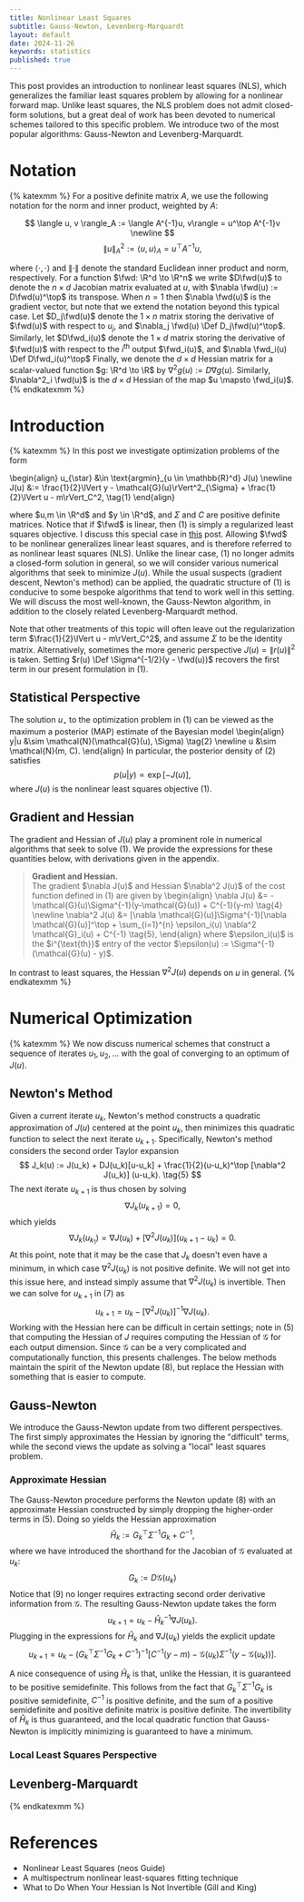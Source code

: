 ```yaml
---
title: Nonlinear Least Squares
subtitle: Gauss-Newton, Levenberg-Marquardt
layout: default
date: 2024-11-26
keywords: statistics
published: true
---
```


This post provides an introduction to nonlinear least squares (NLS), which
generalizes the familiar least squares problem by allowing for a nonlinear
forward map. Unlike least squares, the NLS problem does not admit closed-form
solutions, but a great deal of work has been devoted to numerical schemes
tailored to this specific problem. We introduce two of the most popular
algorithms: Gauss-Newton and Levenberg-Marquardt.

# Notation
{% katexmm %}
For a positive definite matrix $A$, we use the following notation for
the norm and inner product, weighted by $A$:

$$
\langle u, v \rangle_A := \langle A^{-1}u, v\rangle = u^\top A^{-1}v \newline
$$
$$
\lVert u \rVert^2_{A} := \langle u, u\rangle_{A} = u^\top A^{-1}u,
$$

where $\langle \cdot, \cdot \rangle$ and $\lVert \cdot \rVert$ denote the standard
Euclidean inner product and norm, respectively. For a function
$\fwd: \R^d \to \R^n$ we write $D\fwd(u)$ to denote
the $n \times d$ Jacobian matrix evaluated at $u$, with
$\nabla \fwd(u) := D\fwd(u)^\top$ its transpose. When $n=1$ then
$\nabla \fwd(u)$ is the gradient vector, but note that we extend the
notation beyond this typical case. Let $D_j\fwd(u)$ denote the $1 \times n$
matrix storing the derivative of $\fwd(u)$ with respect to $u_j$, and
$\nabla_j \fwd(u) \Def D_j\fwd(u)^\top$. Similarly, let $D\fwd_i(u)$ denote
the $1 \times d$ matrix storing the derivative of $\fwd(u)$ with respect to
the $i^{\text{th}}$ output $\fwd_i(u)$, and $\nabla \fwd_i(u) \Def D\fwd_i(u)^\top$
Finally, we denote the $d \times d$ Hessian matrix for a scalar-valued
function $g: \R^d \to \R$ by $\nabla^2 g(u) := D\nabla g(u)$.
Similarly, $\nabla^2_i \fwd(u)$ is the $d \times d$ Hessian of the map
$u \mapsto \fwd_i(u)$.
{% endkatexmm %}

# Introduction
{% katexmm %}
In this post we investigate optimization problems of the form

\begin{align}
u_{\star} &\in \text{argmin}\_{u \in \mathbb{R}^d} J(u) \newline
J(u) &:= \frac{1}{2}\lVert y - \mathcal{G}(u)\rVert^2_{\Sigma} + \frac{1}{2}\lVert u - m\rVert_C^2, \tag{1}
\end{align}

where $u,m \in \R^d$ and $y \in \R^d$, and $\Sigma$ and $C$ are positive
definite matrices. Notice that if $\fwd$ is linear, then (1) is simply
a regularized least squares objective. I discuss this special case in
[this](https://arob5.github.io/blog/2024/07/03/lin-Gauss/) post.
Allowing $\fwd$ to be nonlinear
generalizes linear least squares, and is therefore referred to as nonlinear
least squares (NLS). Unlike the linear case, (1) no longer admits a closed-form
solution in general, so we will consider various numerical algorithms that
seek to minimize $J(u)$. While the usual suspects (gradient descent, Newton's
method) can be applied, the quadratic structure of (1) is conducive to some
bespoke algorithms that tend to work well in this setting. We will discuss the
most well-known, the Gauss-Newton algorithm, in addition to the closely related
Levenberg-Marquardt method.

Note that other treatments of this topic will often leave out the regularization
term $\frac{1}{2}\lVert u - m\rVert_C^2$, and assume $\Sigma$ to be the identity
matrix. Alternatively, sometimes the more generic perspective
$J(u) = \lVert r(u) \rVert^2$ is taken. Setting
$r(u) \Def \Sigma^{-1/2}(y - \fwd(u))$ recovers the first term in our
present formulation in (1).

## Statistical Perspective
The solution $u_{\star}$ to the optimization problem in (1) can be viewed
as the maximum a posterior (MAP) estimate of the Bayesian model
\begin{align}
y|u &\sim \mathcal{N}(\mathcal{G}(u), \Sigma) \tag{2} \newline
u &\sim \mathcal{N}(m, C).
\end{align}
In particular, the posterior density of (2) satisfies
$$
p(u|y) \propto \exp\left[-J(u)\right], \tag{3}
$$
where $J(u)$ is the nonlinear least squares objective (1).

## Gradient and Hessian
The gradient and Hessian of $J(u)$ play a prominent role in numerical
algorithms that seek to solve (1). We provide the expressions for these
quantities below, with derivations given in the appendix.
<blockquote>
  <p><strong>Gradient and Hessian.</strong> <br>
  The gradient $\nabla J(u)$ and Hessian $\nabla^2 J(u)$ of the cost function
  defined in (1) are given by
  \begin{align}
  \nabla J(u) &= -\mathcal{G}(u)\Sigma^{-1}(y-\mathcal{G}(u)) + C^{-1}(y-m) \tag{4} \newline
  \nabla^2 J(u) &= [\nabla \mathcal{G}(u)]\Sigma^{-1}[\nabla \mathcal{G}(u)]^\top  +
  \sum_{i=1}^{n} \epsilon_i(u) \nabla^2 \mathcal{G}_i(u) + C^{-1} \tag{5},
  \end{align}
  where $\epsilon_i(u)$ is the $i^{\text{th}}$ entry of the vector
  $\epsilon(u) := \Sigma^{-1}(\mathcal{G}(u) - y)$.
  </p>
</blockquote>

In contrast to least squares, the Hessian $\nabla^2 J(u)$ depends on $u$ in
general.
{% endkatexmm %}

# Numerical Optimization
{% katexmm %}
We now discuss numerical schemes that construct a sequence of iterates
$u_1, u_2, \dots$ with the goal of converging to an optimum of $J(u)$.

## Newton's Method
Given a current iterate $u_k$, Newton's method constructs a quadratic
approximation of $J(u)$ centered at the point $u_k$, then minimizes this
quadratic function to select the next iterate $u_{k+1}$. Specifically,
Newton's method considers the second order Taylor expansion
$$
J_k(u) := J(u_k) + DJ(u_k)[u-u_k] + \frac{1}{2}(u-u_k)^\top [\nabla^2 J(u_k)] (u-u_k). \tag{5}
$$
The next iterate $u_{k+1}$ is thus chosen by solving
$$
\nabla J_k(u_{k+1}) = 0, \tag{6}
$$
which yields
$$
\nabla J_k(u_{k_1}) = \nabla J(u_k) + [\nabla^2 J(u_k)] (u_{k+1}-u_k) = 0. \tag{7}
$$
At this point, note that it may be the case that $J_k$ doesn't even have a minimum,
in which case $\nabla^2 J(u_k)$ is not positive definite. We will not get into this
issue here, and instead simply assume that $\nabla^2 J(u_k)$ is invertible. Then
we can solve for $u_{k+1}$ in (7) as
$$
u_{k+1} = u_k - [\nabla^2 J(u_k)]^{-1} \nabla J(u_k). \tag{8}
$$
Working with the Hessian here can be difficult in certain settings; note in
(5) that computing the Hessian of $J$ requires computing the Hessian of
$\mathcal{G}$ for each output dimension. Since $\mathcal{G}$ can be a very
complicated and computationally function, this presents challenges. The below
methods maintain the spirit of the Newton update (8), but replace the Hessian
with something that is easier to compute.

## Gauss-Newton
We introduce the Gauss-Newton update from two different perspectives. The
first simply approximates the Hessian by ignoring the "difficult" terms, while
the second views the update as solving a "local" least squares problem.

### Approximate Hessian
The Gauss-Newton procedure performs the Newton update (8) with an approximate
Hessian constructed by simply dropping the higher-order terms in (5).
Doing so yields the Hessian approximation
$$
\hat{H}_k := G_k^\top \Sigma^{-1}G_k + C^{-1}, \tag{9}
$$
where we have introduced the shorthand for the Jacobian of $\mathcal{G}$
evaluated at $u_k$:
$$
G_k := D\mathcal{G}(u_k) \tag{10}
$$
Notice that (9) no longer requires extracting second order derivative
information from $\mathcal{G}$. The resulting Gauss-Newton update takes the form
$$
u_{k+1} = u_k - \hat{H}_k^{-1} \nabla J(u_k). \tag{11}
$$
Plugging in the expressions for $\hat{H}_k$ and $\nabla J(u_k)$ yields the
explicit update
$$
u_{k+1}
= u_k - \left(G_k^\top \Sigma^{-1}G_k + C^{-1} \right)^{-1} \left[C^{-1}(y-m) - \mathcal{G}(u_k)\Sigma^{-1}(y-\mathcal{G}(u_k)) \right]. \tag{12}
$$

A nice consequence of using $\hat{H}_k$ is that, unlike the Hessian, it is
guaranteed to be positive semidefinite. This follows from the fact that
$G^\top_k \Sigma^{-1}G_k$ is positive semidefinite, $C^{-1}$ is positive definite,
and the sum of a positive semidefinite and positive definite matrix is positive
definite. The invertibility of $\hat{H}_k$ is thus guaranteed, and the local quadratic
function that Gauss-Newton is implicitly minimizing is guaranteed to have a minimum.  

### Local Least Squares Perspective

## Levenberg-Marquardt

{% endkatexmm %}

# References
- Nonlinear Least Squares (neos Guide)
- A multispectrum nonlinear least-squares fitting technique
- What to Do When Your Hessian Is Not Invertible (Gill and King)

